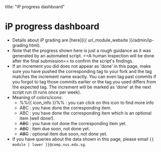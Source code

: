 <frontmatter>
title: "iP progress dashboard"
</frontmatter>
<p/>

<h1 class="display-4">iP progress dashboard</h1>

<box>

* Details about iP grading are [here]({{ url_module_website }}/admin/ip-grading.html).
* Note that the progress shown here is just a rough guidance as it was generated by an automated script. ==A human inspection will be done after the final submission== to confirm the script's findings.
* If an increment you did does not appear as 'done' in this page, make sure you have pushed the corresponding tag to your fork and the tag matches the increment name exactly. You can even tag past commits if you forgot to tag those commits earlier or the tag you used differs from the expected tag. The increment will be marked as 'done' at the next script run (it runs once per week).
* Meaning of colors/icons:
  * %%{{ icon_info }}%% : you can click on this icon to find more info
  * <span class="badge badge-success">ABC</span> : you have done the corresponding item.
  * <span class="badge badge-info">ABC</span> : you have done the corresponding item which is an optional item (well done!).
  * <span class="badge badge-danger">~~ABC~~</span> : you have not done the corresponding item yet.
  * <span class="badge badge-dark">~~ABC~~</span> : item due soon, not done yet.
  * <span class="badge badge-secondary">~~ABC~~</span> : optional item due soon, not done yet.
* If you have queries about the data shown in this page, please email `{{ module | lower }}@comp.nus.edu.sg`.
</box>

<include src="{{ module | lower }}/ip-progress-table.mbdf" />
